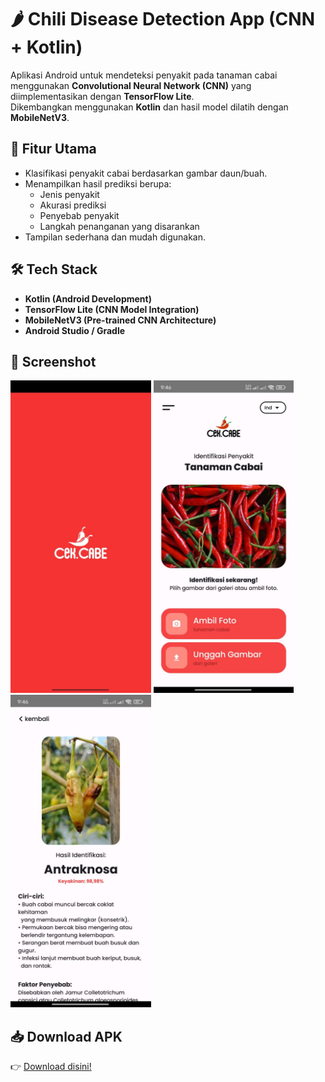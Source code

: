 # 🌶️ Chili Disease Detection App (CNN + Kotlin)

Aplikasi Android untuk mendeteksi penyakit pada tanaman cabai menggunakan **Convolutional Neural Network (CNN)** yang diimplementasikan dengan **TensorFlow Lite**.  
Dikembangkan menggunakan **Kotlin** dan hasil model dilatih dengan **MobileNetV3**.

## 📱 Fitur Utama
- Klasifikasi penyakit cabai berdasarkan gambar daun/buah.  
- Menampilkan hasil prediksi berupa:
  - Jenis penyakit  
  - Akurasi prediksi  
  - Penyebab penyakit  
  - Langkah penanganan yang disarankan  
- Tampilan sederhana dan mudah digunakan.  

## 🛠️ Tech Stack
- **Kotlin (Android Development)**  
- **TensorFlow Lite (CNN Model Integration)**  
- **MobileNetV3 (Pre-trained CNN Architecture)**  
- **Android Studio / Gradle**  

## 📸 Screenshot
<p align="left">
  <img src="Screenshot/ss3.jpg" alt="Screenshot" height="500" padding="10"/>
  <img src="Screenshot/ss1.jpg" alt="Screenshot" height="500"/>
  <img src="Screenshot/ss2.jpg" alt="Screenshot" height="500"/>
</p>

## 📥 Download APK
👉 [Download disini!](https://drive.google.com/file/d/1YIc_r65-eDBhyx7Osbudo8_hKsK5Uqi8/view?usp=sharing)

